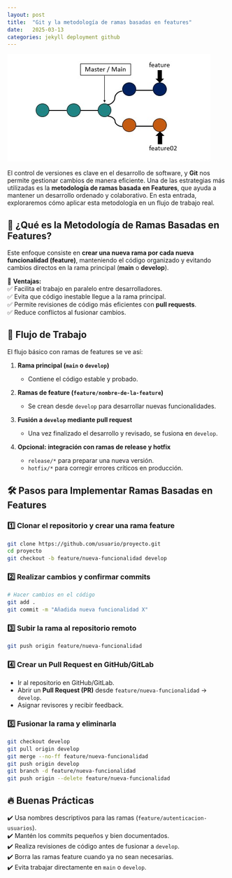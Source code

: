 ```yaml
---
layout: post
title:  "Git y la metodología de ramas basadas en features"
date:   2025-03-13 
categories: jekyll deployment github
---
```


![ramas](../assets/images/desarrollo-con-ramas-git.jpg)

El control de versiones es clave en el desarrollo de software, y **Git** nos permite gestionar cambios de manera eficiente. 
Una de las estrategias más utilizadas es la **metodología de ramas basada en Features**, que ayuda a mantener un desarrollo ordenado y colaborativo. 
En esta entrada, exploraremos cómo aplicar esta metodología en un flujo de trabajo real.  

## 📌 ¿Qué es la Metodología de Ramas Basadas en Features?  

Este enfoque consiste en **crear una nueva rama por cada nueva funcionalidad (feature)**, manteniendo el código organizado y evitando cambios directos en la rama principal (**main** o **develop**).  

🔹 **Ventajas:**  
✅ Facilita el trabajo en paralelo entre desarrolladores.  
✅ Evita que código inestable llegue a la rama principal.  
✅ Permite revisiones de código más eficientes con **pull requests**.  
✅ Reduce conflictos al fusionar cambios.  

## 🌿 Flujo de Trabajo  

El flujo básico con ramas de features se ve así:  

1. **Rama principal (`main` o `develop`)**  
   - Contiene el código estable y probado.  

2. **Ramas de feature (`feature/nombre-de-la-feature`)**  
   - Se crean desde `develop` para desarrollar nuevas funcionalidades.  

3. **Fusión a `develop` mediante pull request**  
   - Una vez finalizado el desarrollo y revisado, se fusiona en `develop`.  

4. **Opcional: integración con ramas de release y hotfix**  
   - `release/*` para preparar una nueva versión.  
   - `hotfix/*` para corregir errores críticos en producción.  

## 🛠 Pasos para Implementar Ramas Basadas en Features  

### 1️⃣ Clonar el repositorio y crear una rama feature  

```bash
git clone https://github.com/usuario/proyecto.git
cd proyecto
git checkout -b feature/nueva-funcionalidad develop
```

### 2️⃣ Realizar cambios y confirmar commits  

```bash
# Hacer cambios en el código
git add .
git commit -m "Añadida nueva funcionalidad X"
```

### 3️⃣ Subir la rama al repositorio remoto  

```bash
git push origin feature/nueva-funcionalidad
```

### 4️⃣ Crear un Pull Request en GitHub/GitLab  

- Ir al repositorio en GitHub/GitLab.  
- Abrir un **Pull Request (PR)** desde `feature/nueva-funcionalidad` → `develop`.  
- Asignar revisores y recibir feedback.  

### 5️⃣ Fusionar la rama y eliminarla  

```bash
git checkout develop
git pull origin develop
git merge --no-ff feature/nueva-funcionalidad
git push origin develop
git branch -d feature/nueva-funcionalidad
git push origin --delete feature/nueva-funcionalidad
```

## 🔥 Buenas Prácticas  

✔️ Usa nombres descriptivos para las ramas (`feature/autenticacion-usuarios`).  
✔️ Mantén los commits pequeños y bien documentados.  
✔️ Realiza revisiones de código antes de fusionar a `develop`.  
✔️ Borra las ramas feature cuando ya no sean necesarias.  
✔️ Evita trabajar directamente en `main` o `develop`.  

